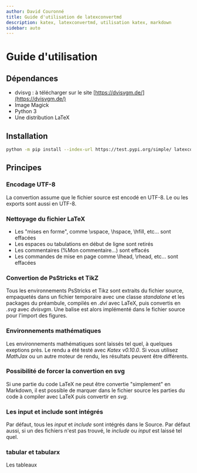 ```yaml
---
author: David Couronné
title: Guide d'utilisation de latexconvertmd
description: katex, latexconvertmd, utilisation katex, markdown
sidebar: auto
---
```


# Guide d'utilisation

## Dépendances

- dvisvg : à télécharger sur le site [https://dvisvgm.de/](https://dvisvgm.de/)
- Image Magick
- Python 3
- Une distribution LaTeX

## Installation

```bash
python -m pip install --index-url https://test.pypi.org/simple/ latexconvertmd --upgrade
```

## Principes

### Encodage UTF-8

La convertion assume que le fichier source est encodé en UTF-8. Le ou les exports sont aussi en UTF-8.

### Nettoyage du fichier LaTeX

- Les "mises en forme", comme \vspace, \hspace, \hfill, etc... sont effacées
- Les espaces ou tabulations en début de ligne sont retirés
- Les commentaires (%Mon commentaire...) sont effacés
- Les commandes de mise en page comme \lhead, \rhead, etc... sont effacées

### Convertion de PsStricks et TikZ

Tous les environnements PsStricks et Tikz sont extraits du fichier source, empaquetés dans un fichier temporaire avec une classe _standalone_ et les packages du préambule, compilés en _.dvi_ avec LaTeX, puis convertis en _.svg_ avec _dvisvgm_. Une balise est alors implémenté dans le fichier source pour l'import des figures.

### Environnements mathématiques

Les environnements mathématiques sont laissés tel quel, à quelques exeptions près. Le rendu a été testé avec _Katex v0.10.0_. Si vous utilisez _MathJax_ ou un autre moteur de rendu, les résultats peuvent être différents.

### Possibilité de forcer la convertion en svg

Si une partie du code LaTeX ne peut être convertie "simplement" en Markdown, il est possible de marquer dans le fichier source les parties du code à compiler avec LaTeX puis convertir en _svg_.

### Les input et include sont intégrés

Par défaut, tous les _input_ et _include_ sont intégrés dans le Source. Par défaut aussi, si un des fichiers n'est pas trouvé, le _include_ ou _input_ est laissé tel quel.

### tabular et tabularx

Les tableaux
